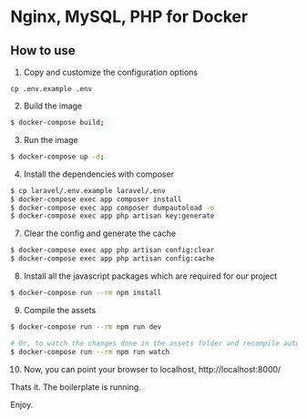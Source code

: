 # Nginx, MySQL, PHP for Docker

## How to use

1. Copy and customize the configuration options

```
cp .env.example .env
```

2. Build the image

```bash
$ docker-compose build;
```

3. Run the image

```bash
$ docker-compose up -d;
```

4. Install the dependencies with composer

```bash
$ cp laravel/.env.example laravel/.env
$ docker-compose exec app composer install
$ docker-compose exec app composer dumpautoload -o
$ docker-compose exec app php artisan key:generate
```

7. Clear the config and generate the cache

```bash
$ docker-compose exec app php artisan config:clear
$ docker-compose exec app php artisan config:cache
```

8. Install all the javascript packages which are required for our project

```bash
$ docker-compose run --rm npm install
```

9. Compile the assets

```bash
$ docker-compose run --rm npm run dev

# Or, to watch the changes done in the assets folder and recompile automatically
$ docker-compose run --rm npm run watch
```

10. Now, you can point your browser to localhost, http://localhost:8000/

Thats it. The boilerplate is running.

Enjoy.
